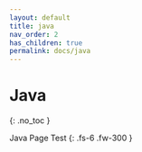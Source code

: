 ```yaml
---
layout: default
title: java
nav_order: 2
has_children: true
permalink: docs/java
---
```


# Java
{: .no_toc }

Java Page Test
{: .fs-6 .fw-300 }
